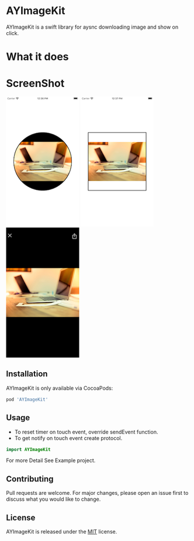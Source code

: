 # AYImageKit

AYImageKit is a swift library for aysnc downloading image and show on click.

# What it does



# ScreenShot
![alt text](https://github.com/AdnanYousaf813/AYImageKit/blob/main/Simulator%20Screen%20Shot%20-%20iPhone%208%20-%202021-09-20%20at%2012.36.14.png)
![alt text](https://github.com/AdnanYousaf813/AYImageKit/blob/main/Simulator%20Screen%20Shot%20-%20iPhone%208%20-%202021-09-20%20at%2012.37.04.png)
![alt text](https://github.com/AdnanYousaf813/AYImageKit/blob/main/Simulator%20Screen%20Shot%20-%20iPhone%208%20-%202021-09-20%20at%2012.36.17.png)

## Installation
AYImageKit is only available via CocoaPods: 
```bash
pod 'AYImageKit'
```

## Usage

* To reset timer on touch event, override sendEvent function.
* To get notify on touch event create protocol.

```swift
import AYImageKit

```

For more Detail See Example project.

## Contributing
Pull requests are welcome. For major changes, please open an issue first to discuss what you would like to change.

## License
AYImageKit is released under the [MIT](https://choosealicense.com/licenses/mit/) license.

